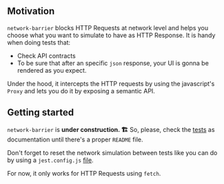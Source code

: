## Motivation
`network-barrier` blocks HTTP Requests at network level and helps you choose what you want to simulate to have as HTTP Response. It is handy when doing tests that:
- Check API contracts
- To be sure that after an specific `json` response, your UI is gonna be rendered as you expect.

Under the hood, it intercepts the HTTP requests by using the javascript's `Proxy` and lets you do it by exposing a semantic API.

## Getting started
`network-barrier` is **under construction. 🏗** So, please, check the [tests](https://github.com/Perizote/network-barrier/blob/master/tests/barrier.test.js) as documentation until there's a proper `README` file.

Don't forget to reset the network simulation between tests like you can do by using a `jest.config.js` [file](https://github.com/Perizote/network-barrier/blob/master/config/jest.setup.js).

For now, it only works for HTTP Requests using `fetch`.